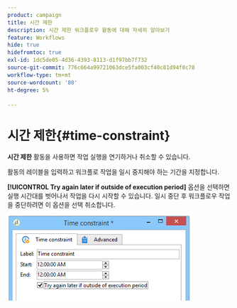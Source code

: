 ```yaml
---
product: campaign
title: 시간 제한
description: 시간 제한 워크플로우 활동에 대해 자세히 알아보기
feature: Workflows
hide: true
hidefromtoc: true
exl-id: 1dc5de05-4d36-4393-8113-d1f97bb7f732
source-git-commit: 776c664a99721063dce5fa003cf40c81d94f8c78
workflow-type: tm+mt
source-wordcount: '80'
ht-degree: 5%

---
```


# 시간 제한{#time-constraint}



**시간 제한** 활동을 사용하면 작업 실행을 연기하거나 취소할 수 있습니다.

활동의 레이블을 입력하고 워크플로 작업을 일시 중지해야 하는 기간을 지정합니다.

**[!UICONTROL Try again later if outside of execution period]** 옵션을 선택하면 실행 시간대를 벗어나서 작업을 다시 시작할 수 있습니다. 일시 중단 후 워크플로우 작업을 중단하려면 이 옵션을 선택 취소합니다.

![](assets/s_user_scheduled_wait.png)
